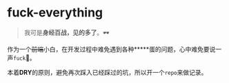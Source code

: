 # fuck-everything

> 我可是**身经百战，见的多了**。🕶

作为一个<del>前端</del>小白，在开发过程中难免遇到各种**\***蛋的问题，心中难免要说一声`fuck`🐶。

本着**DRY**的原则，避免再次踩入已经踩过的坑，所以开一个`repo`来做记录。


